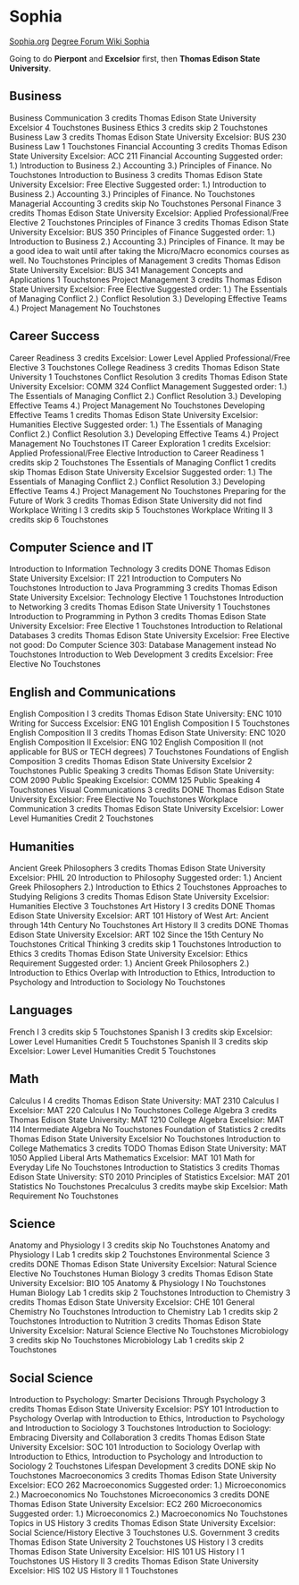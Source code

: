 # Sophia

[Sophia.org](https://www.sophia.org/)
[Degree Forum Wiki Sophia](https://degreeforum.miraheze.org/wiki/Sophia_Learning,_LLC)

Going to do **Pierpont** and **Excelsior** first, then **Thomas Edison State University**.

## Business

Business Communication 3 credits
  Thomas Edison State University
  Excelsior
  4 Touchstones
Business Ethics 3 credits
  skip
  2 Touchstones
Business Law 3 credits
  Thomas Edison State University
  Excelsior: BUS 230 Business Law
  1 Touchstones
Financial Accounting 3 credits
  Thomas Edison State University
  Excelsior: ACC 211 Financial Accounting
  Suggested order: 1.) Introduction to Business 2.) Accounting 3.) Principles of Finance.
  No Touchstones
Introduction to Business 3 credits
  Thomas Edison State University
  Excelsior: Free Elective
  Suggested order: 1.) Introduction to Business 2.) Accounting 3.) Principles of Finance.
  No Touchstones
Managerial Accounting 3 credits
  skip
  No Touchstones
Personal Finance 3 credits
  Thomas Edison State University
  Excelsior: Applied Professional/Free Elective
  2 Touchstones
Principles of Finance 3 credits
  Thomas Edison State University
  Excelsior: BUS 350 Principles of Finance
  Suggested order: 1.) Introduction to Business 2.) Accounting 3.) Principles of Finance.
  It may be a good idea to wait until after taking the Micro/Macro economics courses as well.
  No Touchstones
Principles of Management 3 credits
  Thomas Edison State University
  Excelsior: BUS 341 Management Concepts and Applications
  1 Touchstones
Project Management 3 credits
  Thomas Edison State University
  Excelsior: Free Elective
  Suggested order: 1.) The Essentials of Managing Conflict 2.) Conflict Resolution 3.) Developing Effective Teams 4.) Project Management
  No Touchstones

## Career Success
Career Readiness 3 credits
  Excelsior: Lower Level Applied Professional/Free Elective
  3 Touchstones
College Readiness 3 credits
  Thomas Edison State University
  1 Touchstones
Conflict Resolution 3 credits
  Thomas Edison State University
  Excelsior: COMM 324 Conflict Management
  Suggested order: 1.) The Essentials of Managing Conflict 2.) Conflict Resolution 3.) Developing Effective Teams 4.) Project Management
  No Touchstones
Developing Effective Teams 1 credits
  Thomas Edison State University
  Excelsior: Humanities Elective
  Suggested order: 1.) The Essentials of Managing Conflict 2.) Conflict Resolution 3.) Developing Effective Teams 4.) Project Management
  No Touchstones
IT Career Exploration 1 credits
  Excelsior: Applied Professional/Free Elective
Introduction to Career Readiness 1 credits
  skip
  2 Touchstones
The Essentials of Managing Conflict 1 credits
  skip
    Thomas Edison State University
    Excelsior
  Suggested order: 1.) The Essentials of Managing Conflict 2.) Conflict Resolution 3.) Developing Effective Teams 4.) Project Management
  No Touchstones
Preparing for the Future of Work 3 credits
  Thomas Edison State University
  did not find
Workplace Writing I 3 credits
  skip
  5 Touchstones
Workplace Writing II 3 credits
  skip
  6 Touchstones

## Computer Science and IT
Introduction to Information Technology 3 credits DONE
  Thomas Edison State University
  Excelsior: IT 221 Introduction to Computers
  No Touchstones
Introduction to Java Programming 3 credits
  Thomas Edison State University
  Excelsior: Technology Elective
  1 Touchstones
Introduction to Networking 3 credits
  Thomas Edison State University
  1 Touchstones
Introduction to Programming in Python 3 credits
  Thomas Edison State University
  Excelsior: Free Elective
  1 Touchstones
Introduction to Relational Databases 3 credits
  Thomas Edison State University
  Excelsior: Free Elective
  not good: Do Computer Science 303: Database Management instead
  No Touchstones
Introduction to Web Development 3 credits
  Excelsior: Free Elective
  No Touchstones

## English and Communications

English Composition I 3 credits
  Thomas Edison State University: ENC 1010 Writing for Success
  Excelsior: ENG 101 English Composition I
  5 Touchstones
English Composition II 3 credits
  Thomas Edison State University: ENC 1020 English Composition II
  Excelsior: ENG 102 English Composition II (not applicable for BUS or TECH degrees)
  7 Touchstones
Foundations of English Composition 3 credits
  Thomas Edison State University
  Excelsior
  2 Touchstones
Public Speaking 3 credits
  Thomas Edison State University: COM 2090 Public Speaking
  Excelsior: COMM 125 Public Speaking
  4 Touchstones
Visual Communications 3 credits DONE
  Thomas Edison State University
  Excelsior: Free Elective
  No Touchstones
Workplace Communication 3 credits
  Thomas Edison State University
  Excelsior: Lower Level Humanities Credit
  2 Touchstones

## Humanities
Ancient Greek Philosophers 3 credits
  Thomas Edison State University
  Excelsior: PHIL 20 Introduction to Philosophy
  Suggested order: 1.) Ancient Greek Philosophers 2.) Introduction to Ethics
  2 Touchstones
Approaches to Studying Religions 3 credits
  Thomas Edison State University
  Excelsior: Humanities Elective
  3 Touchstones
Art History I 3 credits DONE
  Thomas Edison State University
  Excelsior: ART 101 History of West Art: Ancient through 14th Century
  No Touchstones
Art History II 3 credits DONE
  Thomas Edison State University
  Excelsior: ART 102 Since the 15th Century
  No Touchstones
Critical Thinking 3 credits
  skip
  1 Touchstones
Introduction to Ethics 3 credits
  Thomas Edison State University
  Excelsior: Ethics Requirement
  Suggested order: 1.) Ancient Greek Philosophers 2.) Introduction to Ethics
  Overlap with Introduction to Ethics, Introduction to Psychology and  Introduction to Sociology
  No Touchstones
## Languages

French I 3 credits
  skip
  5 Touchstones
Spanish I 3 credits
  skip
    Excelsior: Lower Level Humanities Credit
  5 Touchstones
Spanish II 3 credits
  skip
    Excelsior: Lower Level Humanities Credit
  5 Touchstones

## Math

Calculus I 4 credits
  Thomas Edison State University: MAT 2310 Calculus I
  Excelsior: MAT 220 Calculus I
  No Touchstones
College Algebra 3 credits
  Thomas Edison State University: MAT 1210 College Algebra
  Excelsior: MAT 114 Intermediate Algebra
  No Touchstones
Foundation of Statistics 2 credits
  Thomas Edison State University
  Excelsior
  No Touchstones
Introduction to College Mathematics 3 credits TODO
  Thomas Edison State University: MAT 1050 Applied Liberal Arts Mathematics
  Excelsior: MAT 101 Math for Everyday Life
  No Touchstones
Introduction to Statistics 3 credits
  Thomas Edison State University: ST0 2010 Principles of Statistics
  Excelsior: MAT 201 Statistics
  No Touchstones
Precalculus 3 credits
  maybe skip
  Excelsior: Math Requirement
  No Touchstones

## Science

Anatomy and Physiology I 3 credits
  skip
  No Touchstones
Anatomy and Physiology I Lab 1 credits
  skip
  2 Touchstones
Environmental Science 3 credits DONE
  Thomas Edison State University
  Excelsior: Natural Science Elective
  No Touchstones
Human Biology 3 credits
  Thomas Edison State University
  Excelsior: BIO 105 Anatomy & Physiology I
  No Touchstones
Human Biology Lab 1 credits
  skip
  2 Touchstones
Introduction to Chemistry 3 credits
  Thomas Edison State University
  Excelsior: CHE 101 General Chemistry
  No Touchstones
Introduction to Chemistry Lab 1 credits
  skip
  2 Touchstones
Introduction to Nutrition 3 credits
  Thomas Edison State University
  Excelsior: Natural Science Elective
  No Touchstones
Microbiology 3 credits
  skip
  No Touchstones
Microbiology Lab 1 credits
  skip
  2 Touchstones
## Social Science
Introduction to Psychology: Smarter Decisions Through Psychology 3 credits
  Thomas Edison State University
  Excelsior: PSY 101 Introduction to Psychology
  Overlap with Introduction to Ethics, Introduction to Psychology and  Introduction to Sociology
  3 Touchstones
Introduction to Sociology: Embracing Diversity and Collaboration 3 credits
  Thomas Edison State University
  Excelsior: SOC 101 Introduction to Sociology
  Overlap with Introduction to Ethics, Introduction to Psychology and  Introduction to Sociology
  2 Touchstones
Lifespan Development 3 credits DONE
  skip
  No Touchstones
Macroeconomics 3 credits
  Thomas Edison State University
  Excelsior: ECO 262 Macroeconomics
  Suggested order: 1.) Microeconomics 2.) Macroeconomics
  No Touchstones
Microeconomics 3 credits DONE
  Thomas Edison State University
  Excelsior: EC2 260 Microeconomics
  Suggested order: 1.) Microeconomics 2.) Macroeconomics
  No Touchstones
Topics in US History 3 credits
  Thomas Edison State University
  Excelsior: Social Science/History Elective
  3 Touchstones
U.S. Government 3 credits
  Thomas Edison State University
  2 Touchstones
US History I 3 credits
  Thomas Edison State University
  Excelsior: HIS 101 US History I
  1 Touchstones
US History II 3 credits
  Thomas Edison State University
  Excelsior: HIS 102 US History II
  1 Touchstones
